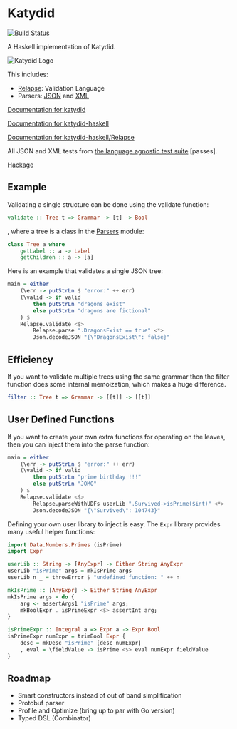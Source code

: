 # Katydid

[![Build Status](https://travis-ci.org/katydid/katydid-haskell.svg?branch=master)](https://travis-ci.org/katydid/katydid-haskell)

A Haskell implementation of Katydid.

![Katydid Logo](https://cdn.rawgit.com/katydid/katydid.github.io/master/logo.png)

This includes:

  - [Relapse](https://katydid.github.io/katydid-haskell/Relapse.html): Validation Language 
  - Parsers: [JSON](https://katydid.github.io/katydid-haskell/Json.html) and [XML](https://katydid.github.io/katydid-haskell/Xml.html)

[Documentation for katydid](http://katydid.github.io/)

[Documentation for katydid-haskell](https://katydid.github.io/katydid-haskell/)

[Documentation for katydid-haskell/Relapse](https://katydid.github.io/katydid-haskell/Relapse.html)

All JSON and XML tests from [the language agnostic test suite](https://github.com/katydid/testsuite) [passes].

[Hackage](https://hackage.haskell.org/package/katydid-0.1.0.0)

## Example

Validating a single structure can be done using the validate function:
```haskell
validate :: Tree t => Grammar -> [t] -> Bool
```

, where a tree is a class in the [Parsers](https://katydid.github.io/katydid-haskell/Parsers.html) module:
```haskell
class Tree a where
    getLabel :: a -> Label
    getChildren :: a -> [a]
```

Here is an example that validates a single JSON tree:
```haskell
main = either 
    (\err -> putStrLn $ "error:" ++ err) 
    (\valid -> if valid 
        then putStrLn "dragons exist" 
        else putStrLn "dragons are fictional"
    ) $
    Relapse.validate <$> 
        Relapse.parse ".DragonsExist == true" <*> 
        Json.decodeJSON "{\"DragonsExist\": false}"
```

## Efficiency

If you want to validate multiple trees using the same grammar then the filter function does some internal memoization, which makes a huge difference.

```haskell
filter :: Tree t => Grammar -> [[t]] -> [[t]]
```

## User Defined Functions

If you want to create your own extra functions for operating on the leaves,
then you can inject them into the parse function:

```haskell
main = either
    (\err -> putStrLn $ "error:" ++ err)
    (\valid -> if valid
        then putStrLn "prime birthday !!!"
        else putStrLn "JOMO"
    ) $
    Relapse.validate <$>
        Relapse.parseWithUDFs userLib ".Survived->isPrime($int)" <*>
        Json.decodeJSON "{\"Survived\": 104743}"
```

Defining your own user library to inject is easy.
The `Expr` library provides many useful helper functions:

```haskell
import Data.Numbers.Primes (isPrime)
import Expr

userLib :: String -> [AnyExpr] -> Either String AnyExpr
userLib "isPrime" args = mkIsPrime args
userLib n _ = throwError $ "undefined function: " ++ n

mkIsPrime :: [AnyExpr] -> Either String AnyExpr
mkIsPrime args = do {
    arg <- assertArgs1 "isPrime" args;
    mkBoolExpr . isPrimeExpr <$> assertInt arg;
}

isPrimeExpr :: Integral a => Expr a -> Expr Bool
isPrimeExpr numExpr = trimBool Expr {
    desc = mkDesc "isPrime" [desc numExpr]
    , eval = \fieldValue -> isPrime <$> eval numExpr fieldValue
}
```

## Roadmap

  - Smart constructors instead of out of band simplification
  - Protobuf parser
  - Profile and Optimize (bring up to par with Go version)
  - Typed DSL (Combinator)